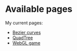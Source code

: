 # Available pages

My current pages:

- [Bezier curves](https://anzoman.github.io/bezier-curves/bezier.html)
- [QuadTree](https://anzoman.github.io/quadtree/quad.html)
- [WebGL game](https://anzoman.github.io/GRAFIKA%20-%20KODA/)
